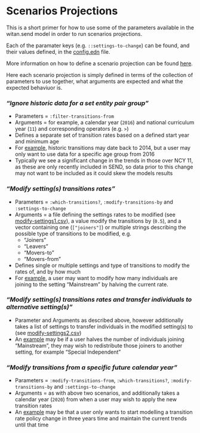 # Scenarios Projections

This is a short primer for how to use some of the parameters available in the witan.send model in order to run scenarios projections.

Each of the paramater keys (e.g. `::settings-to-change`) can be found, and their values defined, in the [config.edn](https://github.com/MastodonC/witan.send/blob/master/data/demo/config.edn) file.

More information on how to define a scenario projection can be found [here](https://docs.google.com/document/d/1lQ2RrESpiyU5x2YUY8YvT287K4iq6NJw4jqHUIqC2VM/edit?ts=5b7d6444#heading=h.ebeiyry5kb3k). 

Here each scenario projection is simply defined in terms of the collection of parameters to use together, what arguments are expected and what the expected behaviuor is.

### _“Ignore historic data for a set entity pair group”_

* Parameters = `:filter-transitions-from`
* Arguments = for example, a calendar year (`2016`) and national curriculum year (`11`) and corresponding operators (e.g. `>`)
* Defines a separate set of transition rates based on a defined start year and minimum age
* For [example](https://gist.github.com/seb231/c752e3a8562017c29ea0df01f76b0169), historic transitions may date back to 2014, but a user may only want to use data for a specific age group from 2016
* Typically we see a significant change in the trends in those over NCY 11, as these are only recently included in SEND, so data prior to this change may not want to be included as it could skew the models results

### _“Modify setting(s) transitions rates”_

* Parameters = `:which-transitions?`, `:modify-transitions-by` and `:settings-to-change`
* Arguments = a file defining the settings rates to be modified (see [modify-settings1.csv](examples/modify-settings1.csv)), a value modify the transitions by (`0.5`), and a vector containing one (`["joiners"]`) or multiple strings describing the possible type of transitions to be modified, e.g.
  * “Joiners”
  * “Leavers”
  * “Movers-to”
  * “Movers-from”
* Defines single or multiple settings and type of transitions to modify the rates of, and by how much
* For [example](https://gist.github.com/seb231/b994bc040ed967e136424b623f165403), a user may want to modify how many individuals are joining to the setting “Mainstream” by halving the current rate.

### _“Modify setting(s) transitions rates and transfer individuals to alternative setting(s)”_

* Parameter and Arguments as described above, however additionally takes a list of settings to transfer individuals in the modified setting(s) to (see [modify-settings2.csv](examples/modify-settings2.csv))
* An [example](https://gist.github.com/seb231/b994bc040ed967e136424b623f165403) may be if a user halves the number of individuals joining “Mainstream”, they may wish to redistribute those joiners to another setting, for example “Special Independent”

### _“Modify transitions from a specific future calendar year”_

* Parameters = `:modify-transitions-from`, `:which-transitions?`, `:modify-transitions-by` and `:settings-to-change`
* Arguments = as with above two scenarios, and additionally takes a calendar year (`2020`) from when a user may wish to apply the new transition rates
* An [example](https://gist.github.com/seb231/0218cb773df526e4e99b992db028703d) may be that a user only wants to start modelling a transition rate policy change in three years time and maintain the current trends until that time
